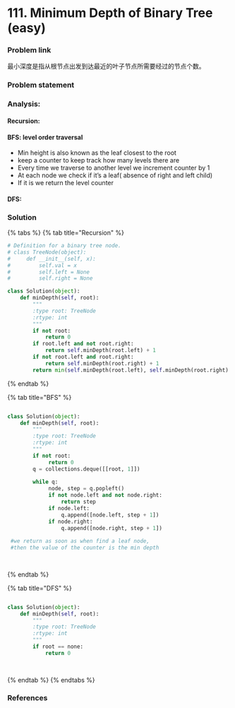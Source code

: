# 111. Minimum Depth of Binary Tree \(easy\)

### Problem link

最小深度是指从根节点出发到达最近的叶子节点所需要经过的节点个数。

### Problem statement

### Analysis:

#### Recursion:



#### BFS: level order traversal

* Min height is also known as the leaf closest to the root
* keep a counter to keep track how many levels there are
* Every time we traverse to another level we increment counter by 1
* At each node we check if it’s a leaf\( absence of right and left child\)
* If it is we return the level counter

#### DFS:

### Solution

{% tabs %}
{% tab title="Recursion" %}
```python
# Definition for a binary tree node.
# class TreeNode(object):
#     def __init__(self, x):
#         self.val = x
#         self.left = None
#         self.right = None

class Solution(object):
    def minDepth(self, root):
        """
        :type root: TreeNode
        :rtype: int
        """
        if not root:
            return 0
        if root.left and not root.right:
            return self.minDepth(root.left) + 1
        if not root.left and root.right:
            return self.minDepth(root.right) + 1
        return min(self.minDepth(root.left), self.minDepth(root.right) + 1
```
{% endtab %}

{% tab title="BFS" %}
```python

class Solution(object):
    def minDepth(self, root):
        """
        :type root: TreeNode
        :rtype: int
        """
        if not root:
             return 0
        q = collections.deque([[root, 1]])
         
        while q:
             node, step = q.popleft()
             if not node.left and not node.right:
                 return step
             if node.left:
                 q.append([node.left, step + 1])
             if node.right:
                 q.append([node.right, step + 1])
 
 #we return as soon as when find a leaf node, 
 #then the value of the counter is the min depth
     
             
```
{% endtab %}

{% tab title="DFS" %}
```python

class Solution(object):
    def minDepth(self, root):
        """
        :type root: TreeNode
        :rtype: int
        """
        if root == none:
            return 0
        
        
```
{% endtab %}
{% endtabs %}

### References

